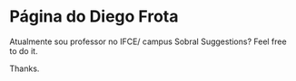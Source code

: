 # Página do Diego Frota
Atualmente sou professor no IFCE/ campus Sobral
Suggestions? Feel free to do it.

Thanks.
